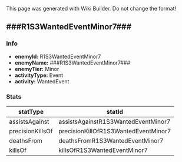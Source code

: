 <span class="wiki-builder">This page was generated with Wiki Builder. Do not change the format!</span>

## ###R1S3WantedEventMinor7###
### Info
* **enemyId:** R1S3WantedEventMinor7
* **enemyName:** ###R1S3WantedEventMinor7###
* **enemyTier:** Minor
* **activityType:** Event
* **activity:** WantedEvent

### Stats
statType | statId
-------- | ------
assistsAgainst | assistsAgainstR1S3WantedEventMinor7
precisionKillsOf | precisionKillOfR1S3WantedEventMinor7
deathsFrom | deathsFromR1S3WantedEventMinor7
killsOf | killsOfR1S3WantedEventMinor7

